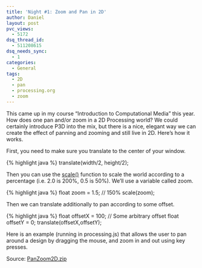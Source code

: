 ```yaml
---
title: 'Night #1: Zoom and Pan in 2D'
author: Daniel
layout: post
pvc_views:
  - 5172
dsq_thread_id:
  - 511208615
dsq_needs_sync:
  - 1
categories:
  - General
tags:
  - 2D
  - pan
  - processing.org
  - zoom
---
```

<p>This came up in my course &#8220;Introduction to Computational Media&#8221; this year.  How does one pan and/or zoom in a 2D Processing world?  We could certainly introduce P3D into the mix, but there is a nice, elegant way we can create the effect of panning and zooming and still live in 2D.  Here&#8217;s how it works.</p>
<p>First, you need to make sure you translate to the center of your window.</p>
{% highlight java %}
  translate(width/2, height/2);
</pre>
<p>Then you can use the <a href="http://processing.org/learning/basics/scale.html">scale()</a> function to scale the world according to a percentage (i.e. 2.0 is 200%, 0.5 is 50%).  We&#8217;ll use a variable called zoom.</p>
{% highlight java %}
  float zoom = 1.5;  // 150%
  scale(zoom);
</pre>
<p>Then we can translate additionally to pan according to some offset.</p>
{% highlight java %}
  float offsetX = 100;  // Some arbitrary offset
  float offsetY = 0;
  translate(offsetX,offsetY);
</pre>
<p>Here is an example (running in processing.js) that allows the user to pan around a design by dragging the mouse, and zoom in and out using key presses.</p>
<p><script type="application/processing">
// The scale of our world
float zoom;
// A vector to store the offset from the center
PVector offset;
// The previous offset
PVector poffset;
// A vector for the mouse position
PVector mouse;</p>
<p>void setup() {
  size(586, 293);
  zoom = 1.0;
  offset = new PVector(0, 0);
  poffset = new PVector(0, 0);</p>
<p>  smooth();
}</p>
<p>void draw() {
  background(50);
  pushMatrix();
  // Everything must be drawn relative to center
  translate(width/2, height/2);</p>
<p>  // Use scale for 2D "zoom"
  scale(zoom);
  // The offset (note how we scale according to the zoom)
  translate(offset.x, offset.y);</p>
<p>  // An arbitrary design so that we have something to see!
  randomSeed(1);
  for (int i = 0; i < 500; i++) {
    stroke(255);
    fill(255,50);
    rectMode(CENTER);
    float h = 100;
    if (random(1) < 0.5) {
      rect(random(-h,h),random(-h,h),12,12);
    } else {
      ellipse(random(-h,h),random(-h,h),12,12);
    } 
  }
  popMatrix();</p>
<p>  // Draw some text (not panned or zoomed!)
  fill(255);
  text("a: zoom innz: zoom outndrag mouse to pan",10,32);</p>
<p>}</p>
<p>// Zoom in and out when the key is pressed
void keyPressed() {
  if (key == 'a') {
    zoom += 0.1;
  } 
  else if (key == 'z') {
    zoom -= 0.1;
  }
  zoom = constrain(zoom,0,100);
}</p>
<p>// Store the mouse and the previous offset
void mousePressed() {
  mouse = new PVector(mouseX, mouseY);
  poffset.set(offset);
}</p>
<p>// Calculate the new offset based on change in mouse vs. previous offsey
void mouseDragged() {
  offset.x = (mouseX - mouse.x)/zoom + poffset.x;
  offset.y = (mouseY - mouse.y)/zoom + poffset.y;
}</p>
<p></script></p>
<p>Source: <a href='http://www.shiffman.net/wp/wp-content/uploads/2011/02/PanZoom2D.zip'>PanZoom2D.zip</a></p>
<p></script></p>
